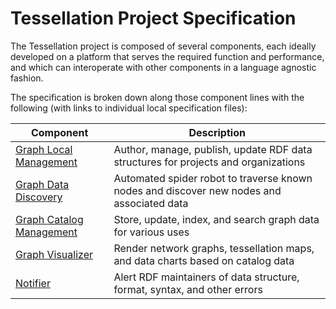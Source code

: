 <!--
 Copyright (C) 2024 Project-ACT
 
 This file is part of ov-tessellation.
 
 ov-tessellation is free software: you can redistribute it and/or modify
 it under the terms of the GNU General Public License as published by
 the Free Software Foundation, either version 3 of the License, or
 (at your option) any later version.
 
 ov-tessellation is distributed in the hope that it will be useful,
 but WITHOUT ANY WARRANTY; without even the implied warranty of
 MERCHANTABILITY or FITNESS FOR A PARTICULAR PURPOSE.  See the
 GNU General Public License for more details.
 
 You should have received a copy of the GNU General Public License
 along with ov-tessellation.  If not, see <https://www.gnu.org/licenses/>.
-->

# Tessellation Project Specification

The Tessellation project is composed of several components, each ideally developed on a platform that serves the required function and performance, and which can interoperate with other components in a language agnostic fashion.

The specification is broken down along those component lines with the following (with links to individual local specification files):

| Component                                        | Description                                                                                |
|--------------------------------------------------|--------------------------------------------------------------------------------------------|
| [Graph Local Management](graph-local.md)         | Author, manage, publish, update RDF data structures for projects and organizations         |
| [Graph Data Discovery](graph-discovery.md)       | Automated spider robot to traverse known nodes and discover new nodes and associated data  |
| [Graph Catalog Management](graph-catalog.md)     | Store, update, index, and search graph data for various uses                               |
| [Graph Visualizer](graph-visualize.md)           | Render network graphs, tessellation maps, and data charts based on catalog data            |
| [Notifier](graph-msg.md)                         | Alert RDF maintainers of data structure, format, syntax, and other errors                  |

